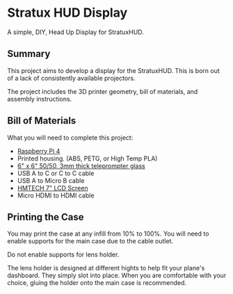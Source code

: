 # Stratux HUD Display

A simple, DIY, Head Up Display for StratuxHUD.

## Summary

This project aims to develop a display for the StratuxHUD. This is born out of a lack of consistently available projectors.

The project includes the 3D printer geometry, bill of materials, and assembly instructions.

## Bill of Materials

What you will need to complete this project:

- [Raspberry Pi 4](https://www.amazon.com/Raspberry-Pi-RPI4-MODBP-4GB-Model-4GB/dp/B09TTNF8BT?ref_=ast_sto_dp)
- Printed housing. (ABS, PETG, or High Temp PLA)
- [6" x 6" 50/50, 3mm thick teleprompter glass](https://telepromptermirror.com/sample/)
- USB A to C or C to C cable
- USB A to Micro B cable
- [HMTECH 7" LCD Screen](https://www.amazon.com/HMTECH-Raspberry-Pi-Monitor-Non-Touch/dp/B09MFNLRQQ?th=1)
- Micro HDMI to HDMI cable

## Printing the Case

You may print the case at any infill from 10% to 100%. You will need to enable supports for the main case due to the cable outlet.

Do not enable supports for lens holder.

The lens holder is designed at different hights to help fit your plane's dashboard. They simply slot into place. When you are comfortable with your choice, gluing the holder onto the main case is recommended.